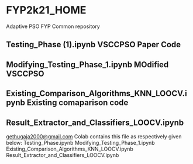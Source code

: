# FYP2k21_HOME
Adaptive PSO FYP Common repository

## Testing_Phase (1).ipynb                  VSCCPSO Paper Code
## Modifying_Testing_Phase_1.ipynb          MOdified VSCCPSO 
## Existing_Comparison_Algorithms_KNN_LOOCV.ipynb Existing comaparison code
## Result_Extractor_and_Classifiers_LOOCV.ipynb 

gethugaja2000@gmail.com Colab contains this file as respectively given below:
Testing_Phase.ipynb
Modifying_Testing_Phase_1.ipynb
Existing_Comparison_Algorithms_KNN_LOOCV.ipynb 
Result_Extractor_and_Classifiers_LOOCV.ipynb
